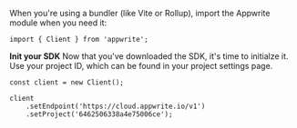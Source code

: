 When you're using a bundler (like Vite or Rollup), import the Appwrite module when you need it:
```
import { Client } from 'appwrite';
```

**Init your SDK**
Now that you've downloaded the SDK, it's time to initialze it. Use your project ID, which can be found in your project settings page.

```
const client = new Client();

client
    .setEndpoint('https://cloud.appwrite.io/v1')
    .setProject('6462506338a4e75006ce');
```